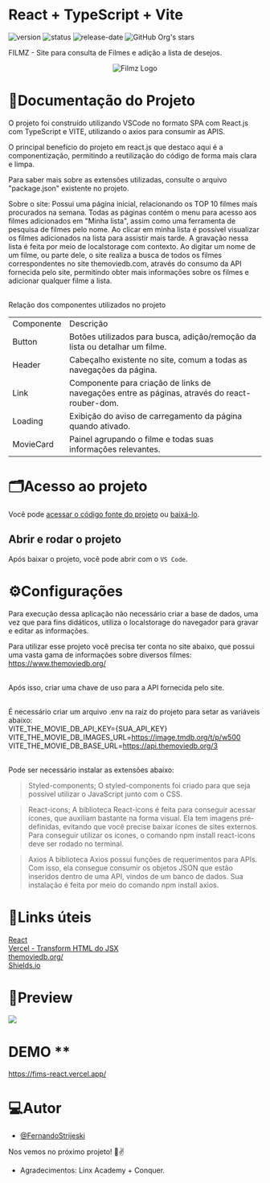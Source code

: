 # React + TypeScript + Vite
![version](https://img.shields.io/static/v1?label=version&message=1.0.0&color=blue)
![status](https://img.shields.io/badge/status-em_funcionamento-green)
![release-date](https://img.shields.io/badge/release%20date-04--2023-green)
 ![GitHub Org's stars](https://img.shields.io/github/stars/FernandoStrijeskiLinx?style=social)

FILMZ - Site para consulta de Filmes e adição a lista de desejos.
<p align="center">
  <img src="https://github.com/FernandoStrijeskiLinx/Fims_react/blob/main/Logo.png" alt="Filmz Logo"/>  
</p>

# 📄**Documentação do Projeto**
O projeto foi construído utilizando VSCode no formato SPA com React.js com TypeScript e VITE, utilizando o axios para consumir as APIS.

O principal benefício do projeto em react.js que destaco aqui é a componentização, permitindo a reutilização do código de forma mais clara e limpa.

Para saber mais sobre as extensões utilizadas, consulte o arquivo "package.json" existente no projeto.

Sobre o site:
Possui uma página inicial, relacionando os TOP 10 filmes mais procurados na semana. Todas as páginas contém o menu para acesso aos filmes adicionados em "Minha lista", assim como uma ferramenta de pesquisa de filmes pelo nome.
Ao clicar em minha lista é possível visualizar os filmes adicionados na lista para assistir mais tarde. A gravação nessa lista é feita por meio de localstorage com contexto.
Ao digitar um nome de um filme, ou parte dele, o site realiza a busca de todos os filmes correspondentes no site themoviedb.com, através do consumo da API fornecida pelo site, permitindo obter mais informações sobre os filmes e adicionar qualquer filme a lista.

   <br>
   Relação dos componentes utilizados no projeto
   <table>
   <tr>
   <td>Componente</td>
   <td>Descrição</td>
   </tr>
   <tr>
   <td>Button</td>
   <td>Botões utilizados para busca, adição/remoção da lista ou detalhar um filme.</td>
   </tr>
  <td>Header</td>
   <td>Cabeçalho existente no site, comum a todas as navegações da página.</td>
   </tr>
     <td>Link</td>
   <td>Componente para criação de links de navegações entre as páginas, através do react-rouber-dom.</td>
   </tr>
     <td>Loading</td>
   <td>Exibição do aviso de carregamento da página quando ativado.</td>
   </tr>
     <td>MovieCard</td>
   <td>Painel agrupando o filme e todas suas informações relevantes.</td>
   </tr>
   </table>      

# 🗂️**Acesso ao projeto**

Você pode [acessar o código fonte do projeto](https://github.com/FernandoStrijeskiLinx/Fims_react/) ou [baixá-lo](https://github.com/FernandoStrijeskiLinx/Fims_react/archive/refs/heads/main.zip).

## Abrir e rodar o projeto

Após baixar o projeto, você pode abrir com o `VS Code`.
<br>

# ⚙️**Configurações**
Para execução dessa aplicação não necessário criar a base de dados, uma vez que para fins didáticos, utiliza o localstorage do navegador para gravar e editar as informações.

Para utilizar esse projeto você precisa ter conta no site abaixo, que possui uma vasta gama de informações sobre diversos filmes:<br>
https://www.themoviedb.org/<br><br>

Após isso, criar uma chave de uso para a API fornecida pelo site.<br><br>

É necessário criar um arquivo .env na raiz do projeto para setar as variáveis abaixo:<br>
VITE_THE_MOVIE_DB_API_KEY={SUA_API_KEY}<br>
VITE_THE_MOVIE_DB_IMAGES_URL=https://image.tmdb.org/t/p/w500<br>
VITE_THE_MOVIE_DB_BASE_URL=https://api.themoviedb.org/3<br><br>


Pode ser necessário instalar as extensões abaixo:
> Styled-components;
    O styled-components foi criado para que seja possível utilizar o JavaScript junto com o CSS.

> React-icons;
    A biblioteca React-icons é feita para conseguir acessar ícones, que auxiliam bastante na forma visual. Ela tem imagens pré-definidas, evitando que você precise baixar ícones de sites externos. Para conseguir utilizar os ícones, o comando npm install react-icons deve ser rodado no terminal.

> Axios
    A biblioteca Axios possui funções de requerimentos para APIs. Com isso, ela consegue consumir os objetos JSON que estão inseridos dentro de uma API, vindos de um banco de dados. Sua instalação é feita por meio do comando npm install axios.

# 🔗**Links úteis**
   [React](https://pt-br.react.dev)<br>
   [Vercel - Transform HTML do JSX](https://transform.tools/html-to-jsx)<br>
   [themoviedb.org/](https://www.themoviedb.org/)<br>
   [Shields.io](https://shields.io/badges)



# 📸**Preview**
<img src="https://github.com/FernandoStrijeskiLinx/Fims_react/blob/main/preview.png">

# DEMO **
https://fims-react.vercel.app/

# 💻**Autor**

- [@FernandoStrijeski](https://github.com/FernandoStrijeskiLinx)

Nos vemos no próximo projeto! 👋✌️
* Agradecimentos: Linx Academy + Conquer.
